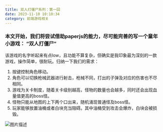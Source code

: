 ```yaml
---
title: 双人打僵尸系列：第一回
date: 2023-11-10 10:10:34
category: 前端游戏相关
---
```


### 本文开始，我们将尝试借助paperjs的能力，尽可能完善的写一个童年小游戏： “双人打僵尸”

该游戏的名字听起来有点low，且功能不算复杂，但确实是我印象最为深刻的一款游戏，操作简单，很耐玩。归纳一下我们的需求：

1. 按键控制角色移动。
2. 角色可以切换枪械武器进行射击，枪械不同，打出的子弹及对应的伤害也不尽相同。
3. 游戏为关卡制度，随着关卡级别越高，怪物的数量也会越多，同时还会出现血量值更高的boss怪。
4. 怪物只能从地图的上下两个口出来，随机涌现普通怪及boss怪。
5. 玩家能够放置油桶或者白块充当阻碍。其中油桶受到攻击会爆炸，白块会被损毁。

<img src="/img/双人打僵尸1_1.png" alt="图片描述">
